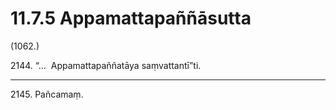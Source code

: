 # 11.7.5 Appamattapaññāsutta

(1062.)

2144\. “…  Appamattapaññatāya saṃvattantī”ti.

---

2145\. Pañcamaṃ.
